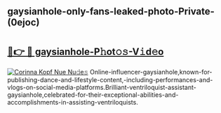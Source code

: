 ## gaysianhole-only-fans​-leaked-photo​-Private-(0ejoc)


# <h2><a href="https://mediaupload.pro?title=gaysianhole&ref=git">🔗👉 🔴 gaysianhole-P𝚑ot𝚘𝚜-V𝚒d𝚎o</a></h2>

[![Corinna Kopf Nue Nu𝚍e𝚜](https://i.imgur.com/0qMVB7G.gif)](https://mediaupload.pro?title=gaysianhole&ref=git)
Online-influencer-gaysianhole,known-for-publishing-dance-and-lifestyle-content,-including-performances-and-vlogs-on-social-media-platforms.Brilliant-ventriloquist-assistant-gaysianhole,celebrated-for-their-exceptional-abilities-and-accomplishments-in-assisting-ventriloquists.  